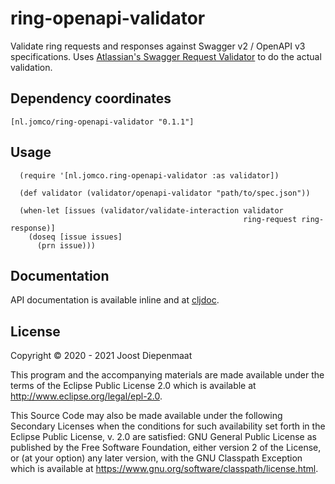 # ring-openapi-validator

Validate ring requests and responses against Swagger v2 / OpenAPI v3
specifications. Uses [Atlassian's Swagger Request
Validator](https://bitbucket.org/atlassian/swagger-request-validator/src/master/)
to do the actual validation.

## Dependency coordinates

    [nl.jomco/ring-openapi-validator "0.1.1"]

## Usage

      (require '[nl.jomco.ring-openapi-validator :as validator])
      
      (def validator (validator/openapi-validator "path/to/spec.json"))
      
      (when-let [issues (validator/validate-interaction validator
                                                        ring-request ring-response)]
        (doseq [issue issues]
          (prn issue)))

## Documentation

API documentation is available inline and at [cljdoc](https://cljdoc.org/d/nl.jomco/ring-openapi-validator/CURRENT).

## License

Copyright © 2020 - 2021 Joost Diepenmaat

This program and the accompanying materials are made available under the
terms of the Eclipse Public License 2.0 which is available at
http://www.eclipse.org/legal/epl-2.0.

This Source Code may also be made available under the following Secondary
Licenses when the conditions for such availability set forth in the Eclipse
Public License, v. 2.0 are satisfied: GNU General Public License as published by
the Free Software Foundation, either version 2 of the License, or (at your
option) any later version, with the GNU Classpath Exception which is available
at https://www.gnu.org/software/classpath/license.html.
